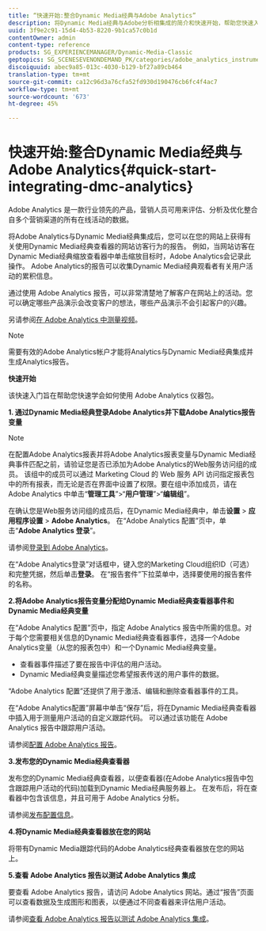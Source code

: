 ```yaml
---
title: “快速开始:整合Dynamic Media经典与Adobe Analytics”
description: 将Dynamic Media经典与Adobe分析相集成的简介和快速开始，帮助您快速入门。
uuid: 3f9e2c91-15d4-4b53-8220-9b1ca57c0b1d
contentOwner: admin
content-type: reference
products: SG_EXPERIENCEMANAGER/Dynamic-Media-Classic
geptopics: SG_SCENESEVENONDEMAND_PK/categories/adobe_analytics_instrumentation_kit
discoiquuid: abec9a85-013c-4030-b129-bf27a89cb464
translation-type: tm+mt
source-git-commit: ca12c96d3a76cfa52fd930d190476cb6fc4f4ac7
workflow-type: tm+mt
source-wordcount: '673'
ht-degree: 45%

---
```



# 快速开始:整合Dynamic Media经典与Adobe Analytics{#quick-start-integrating-dmc-analytics}

Adobe Analytics 是一款行业领先的产品，营销人员可用来评估、分析及优化整合自多个营销渠道的所有在线活动的数据。

将Adobe Analytics与Dynamic Media经典集成后，您可以在您的网站上获得有关使用Dynamic Media经典查看器的网站访客行为的报告。 例如，当网站访客在Dynamic Media经典缩放查看器中单击缩放目标时，Adobe Analytics会记录此操作。 Adobe Analytics的报告可以收集Dynamic Media经典观看者有关用户活动的累积信息。

通过使用 Adobe Analytics 报告，可以非常清楚地了解客户在网站上的活动。您可以确定哪些产品演示会改变客户的想法，哪些产品演示不会引起客户的兴趣。

另请参阅[在 Adobe Analytics 中测量视频](https://docs.adobe.com/content/help/en/media-analytics/using/media-overview.html)。

>[!NOTE]
>
>需要有效的Adobe Analytics帐户才能将Analytics与Dynamic Media经典集成并生成Analytics报告。

**快速开始**

该快速入门旨在帮助您快速学会如何使用 Adobe Analytics 仪器包。

**1. 通过Dynamic Media经典登录Adobe Analytics并下载Adobe Analytics报告变量**

>[!NOTE]
>
>在配置Adobe Analytics报表并将Adobe Analytics报表变量与Dynamic Media经典事件匹配之前，请验证您是否已添加为Adobe Analytics的Web服务访问组的成员。 该组中的成员可以通过 Marketing Cloud 的 Web 服务 API 访问指定报表包中的所有报表，而无论是否在界面中设置了权限。要在组中添加成员，请在 Adobe Analytics 中单击“**管理工具**”>“**用户管理**”>“**编辑组**”。

在确认您是Web服务访问组的成员后，在Dynamic Media经典中，单击&#x200B;**设置** > **应用程序设置** > **Adobe Analytics**。 在“Adobe Analytics 配置”页中，单击“**Adobe Analytics 登录**”。

请参阅[登录到 Adobe Analytics](log-analytics.md#log_in_to_adobe_analytics)。

在“Adobe Analytics登录”对话框中，键入您的Marketing Cloud组织ID（可选）和完整凭据，然后单击&#x200B;**登录**。 在“报告套件”下拉菜单中，选择要使用的报告套件的名称。

**2.将Adobe Analytics报告变量分配给Dynamic Media经典查看器事件和Dynamic Media经典变量**

在“Adobe Analytics 配置”页中，指定 Adobe Analytics 报告中所需的信息。对于每个您需要相关信息的Dynamic Media经典查看器事件，选择一个Adobe Analytics变量（从您的报表包中）和一个Dynamic Media经典变量。

* 查看器事件描述了要在报告中评估的用户活动。
* Dynamic Media经典变量描述您希望报表传送的用户事件的数据。

“Adobe Analytics 配置”还提供了用于激活、编辑和删除查看器事件的工具。

在“Adobe Analytics配置”屏幕中单击“保存”后，将在Dynamic Media经典查看器中插入用于测量用户活动的自定义跟踪代码。 可以通过该功能在 Adobe Analytics 报告中跟踪用户活动。

请参阅[配置 Adobe Analytics 报告](configuring-analytics-reports.md#configuring_adobe_analytics_reports)。

**3.发布您的Dynamic Media经典查看器**

发布您的Dynamic Media经典查看器，以便查看器(在Adobe Analytics报告中包含跟踪用户活动的代码)加载到Dynamic Media经典服务器上。 在发布后，将在查看器中包含该信息，并且可用于 Adobe Analytics 分析。

请参阅[发布配置信息](publishing-analytics-configuration-information.md#publishing_adobe_analytics_configuration_information)。

**4.将Dynamic Media经典查看器放在您的网站**

将带有Dynamic Media跟踪代码的Adobe Analytics经典查看器放在您的网站上。

**5.查看 Adobe Analytics 报告以测试 Adobe Analytics 集成**

要查看 Adobe Analytics 报告，请访问 Adobe Analytics 网站。通过“报告”页面可以查看数据及生成图形和图表，以便通过不同查看器来评估用户活动。

请参阅[查看 Adobe Analytics 报告以测试 Adobe Analytics 集成](testing-integration-viewing-analytics-report.md#testing_the_integration_by_viewing_an_adobe_analytics_report)。
